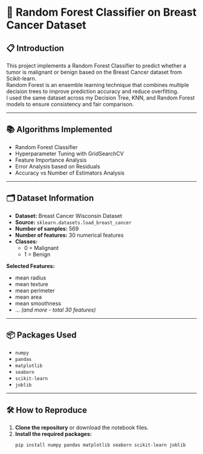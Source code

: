 # 🌳 Random Forest Classifier on Breast Cancer Dataset

## 📋 Introduction

This project implements a Random Forest Classifier to predict whether a tumor is malignant or benign based on the Breast Cancer dataset from Scikit-learn.  
Random Forest is an ensemble learning technique that combines multiple decision trees to improve prediction accuracy and reduce overfitting.  
I used the same dataset across my Decision Tree, KNN, and Random Forest models to ensure consistency and fair comparison.

---

## 📚 Algorithms Implemented

- Random Forest Classifier
- Hyperparameter Tuning with GridSearchCV
- Feature Importance Analysis
- Error Analysis based on Residuals
- Accuracy vs Number of Estimators Analysis

---

## 🗂️ Dataset Information

- **Dataset:** Breast Cancer Wisconsin Dataset
- **Source:** `sklearn.datasets.load_breast_cancer`
- **Number of samples:** 569
- **Number of features:** 30 numerical features
- **Classes:** 
  - 0 = Malignant
  - 1 = Benign

**Selected Features:**
- mean radius
- mean texture
- mean perimeter
- mean area
- mean smoothness
- ... *(and more - total 30 features)*

---

## 📦 Packages Used

- `numpy`
- `pandas`
- `matplotlib`
- `seaborn`
- `scikit-learn`
- `joblib`

---

## 🛠️ How to Reproduce

1. **Clone the repository** or download the notebook files.
2. **Install the required packages:**
   ```bash
   pip install numpy pandas matplotlib seaborn scikit-learn joblib

